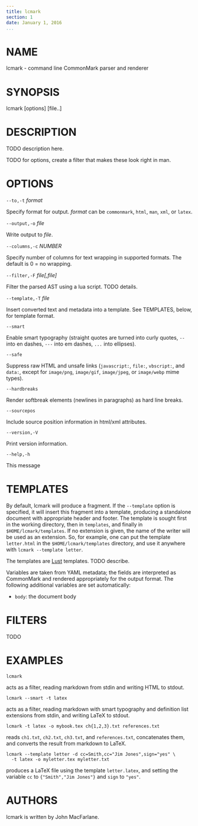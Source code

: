 ```yaml
---
title: lcmark
section: 1
date: January 1, 2016
...
```


# NAME

lcmark - command line CommonMark parser and renderer

# SYNOPSIS

lcmark [options] [file..]

# DESCRIPTION

TODO description here.

TODO for options, create a filter that makes these look right in
man.

# OPTIONS

`--to,-t` *format*

  Specify format for output.
  *format* can be `commonmark`, `html`, `man`, `xml`, or `latex`.

`--output,-o` *file*

  Write output to *file*.

`--columns,-c` *NUMBER*

  Specify number of columns for text wrapping in supported
  formats.  The default is 0 = no wrapping.

`--filter,-F` *file[,file]*

  Filter the parsed AST using a lua script.  TODO details.

`--template,-T` *file*

  Insert converted text and metadata into a template.  See TEMPLATES,
  below, for template format.

`--smart`

  Enable smart typography (straight quotes are turned into
  curly quotes, `--` into en dashes, `---` into em dashes,
  `...` into ellipses).

`--safe`

  Suppress raw HTML and unsafe links (`javascript:`, `file:`,
  `vbscript:`, and `data:`, except for `image/png`, `image/gif`,
  `image/jpeg`, or `image/webp` mime types).

`--hardbreaks`

  Render softbreak elements (newlines in paragraphs) as hard
  line breaks.

`--sourcepos`

  Include source position information in html/xml attributes.

`--version,-V`

  Print version information.

`--help,-h`

  This message

# TEMPLATES

By default, lcmark will produce a fragment.  If the
`--template` option is specified, it will insert
this fragment into a template, producing a standalone document with
appropriate header and footer.  The template is
sought first in the working directory, then in
`templates`, and finally in `$HOME/lcmark/templates`. If no
extension is given, the name of the writer will be used as an
extension. So, for example, one can put the template `letter.html`
in the `$HOME/lcmark/templates` directory, and use it anywhere
with `lcmark --template letter`.

The templates are [Lust](https://github.com/weshoke/Lust) templates.
TODO describe.

Variables are taken from YAML metadata; the fields are interpreted
as CommonMark and rendered appropriately for the output format.
The following additional variables are set automatically:

* `body`: the document body

# FILTERS

TODO

# EXAMPLES

    lcmark

acts as a filter, reading markdown from stdin and writing
HTML to stdout.

    lcmark --smart -t latex

acts as a filter, reading markdown with smart typography
and definition list extensions from stdin, and writing
LaTeX to stdout.

    lcmark -t latex -o mybook.tex ch{1,2,3}.txt references.txt

reads `ch1.txt`, `ch2.txt`, `ch3.txt`, and `references.txt`,
concatenates them, and converts the result from markdown to LaTeX.

    lcmark --template letter -d cc=Smith,cc="Jim Jones",sign="yes" \
      -t latex -o myletter.tex myletter.txt

produces a LaTeX file using the template `letter.latex`,
and setting the variable `cc` to `{"Smith","Jim Jones"}`
and `sign` to `"yes"`.

# AUTHORS

lcmark is written by John MacFarlane.

